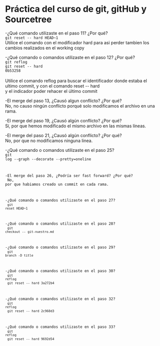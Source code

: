 # Práctica del curso de **git**, **gitHub** y **Sourcetree**

<p>-¿Qué comando utilizaste en el paso 11? ¿Por qué?<br />
	<code>git reset -- hard HEAD~1</code> <br />
Utilice el comando con el modificador hard para asi perder tambien los cambios realizados en el working copy<br />

-¿Qué comando o comandos utilizaste en el paso 12? ¿Por qué?<br />
	<code>git reflog</code><br />
	<code>git reset -- hard 0b53258</code><br />	
Utilice el comando reflog para buscar el identificador donde estaba el ultimo commit, y con el comando reset -- hard<br />
y el indicador poder rehacer el último commit <br />

-El merge del paso 13, ¿Causó algun conflicto? ¿Por qué?<br />
No, no causo ningún conflicto porqué solo modificamos el archivo en una rama.<br />


-El merge del paso 19, ¿Causó algún conflicto? ¿Por qué?<br />
Sí, por que hemos modificado el mismo archivo en las mismas líneas.<br />

-El merge del paso 21, ¿Causó algún conflicto? ¿Por qué?<br />
No, por que no modificamos ninguna linea.

-¿Qué comando o comandos utilizaste en el paso 25?<br />
	<code>git log --graph --decorate --pretty=oneline<br />


-El merge del paso 26, ¿Podría ser fast forward? ¿Por qué?<br />
No, por que habiamos creado un commit en cada rama.

-¿Qué comando o comandos utilizaste en el paso 27?<br />
	<code>git reset HEAD~1</code><br />

-¿Qué comando o comandos utilizaste en el paso 28?<br />
	<code>git checkout -- git-nuestro.md</code><br />

-¿Qué comando o comandos utilizaste en el paso 29?<br />
	<code>git branch -D title</code><br />

-¿Qué comando o comandos utilizaste en el paso 30?<br />
	<code>git reflog</code><br />
	<code>git reset -- hard 3a272b4</code><br />

-¿Qué comando o comandos utilizaste en el paso 32?<br />
	<code>git reflog</code><br />
        <code>git reset -- hard 2c960d3</code><br />

-¿Qué comando o comandos utilizaste en el paso 33?<br />
	<code>git reflog</code><br />
        <code>git reset -- hard 9692d54</code><br />

